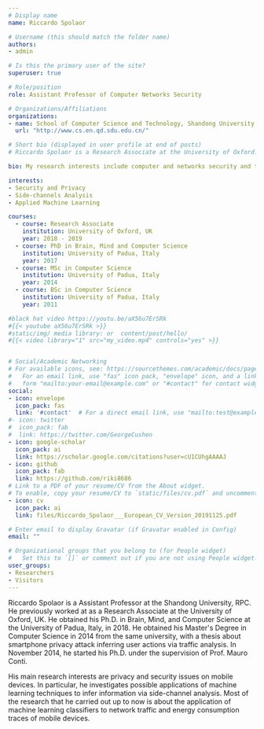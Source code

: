 ```yaml
---
# Display name
name: Riccardo Spolaor

# Username (this should match the folder name)
authors:
- admin

# Is this the primary user of the site?
superuser: true

# Role/position
role: Assistant Professor of Computer Networks Security

# Organizations/Affiliations
organizations:
- name: School of Computer Science and Technology, Shandong University
  url: "http://www.cs.en.qd.sdu.edu.cn/"

# Short bio (displayed in user profile at end of posts)
# Riccardo Spolaor is a Research Associate at the University of Oxford. He obtained his Ph.D. in Brain, Mind, and Computer Science at the University of Padua, Italy, in 2018. He obtained his Master's Degree in Computer Science in 2014 from the same university, with a thesis about smartphone privacy attack inferring user actions via traffic analysis. In November 2014, he started his Ph.D. under the supervision of Prof. Mauro Conti. He has been a Visiting Ph.D. Student at Radboud University (2015), Ruhr-Universitat Bochum (2016), and University of Oxford (2016, 2017, and 2018). His main research interests are privacy and security issues on mobile devices. In particular, he applies machine learning techniques to infer user information relying on side-channel analysis. Most of the research that he carried out up to now is about the application of machine learning classifiers to network traffic and energy consumption traces.

bio: My research interests include computer and networks security and the application of machine learning techniques on side-channel analysis such as network traffic and energy consumption traces.

interests:
- Security and Privacy
- Side-channels Analysis
- Applied Machine Learning

courses:
  - course: Research Associate
    institution: University of Oxford, UK
    year: 2018 - 2019
  - course: PhD in Brain, Mind and Computer Science
    institution: University of Padua, Italy
    year: 2017
  - course: MSc in Computer Science
    institution: University of Padua, Italy
    year: 2014
  - course: BSc in Computer Science
    institution: University of Padua, Italy
    year: 2011

#black hat video https://youtu.be/aX56u7ErSRk
#{{< youtube aX56u7ErSRk >}}
#static/img/ media library: or  content/post/hello/
#{{< video library="1" src="my_video.mp4" controls="yes" >}}


# Social/Academic Networking
# For available icons, see: https://sourcethemes.com/academic/docs/page-builder/#icons
#   For an email link, use "fas" icon pack, "envelope" icon, and a link in the
#   form "mailto:your-email@example.com" or "#contact" for contact widget.
social:
- icon: envelope
  icon_pack: fas
  link: '#contact'  # For a direct email link, use "mailto:test@example.org".
#- icon: twitter
#  icon_pack: fab
#  link: https://twitter.com/GeorgeCushen
- icon: google-scholar
  icon_pack: ai
  link: https://scholar.google.com/citations?user=cU1CUhgAAAAJ
- icon: github
  icon_pack: fab
  link: https://github.com/riki8686
# Link to a PDF of your resume/CV from the About widget.
# To enable, copy your resume/CV to `static/files/cv.pdf` and uncomment the lines below.
- icon: cv
  icon_pack: ai
  link: files/Riccardo_Spolaor___European_CV_Version_20191125.pdf

# Enter email to display Gravatar (if Gravatar enabled in Config)
email: ""

# Organizational groups that you belong to (for People widget)
#   Set this to `[]` or comment out if you are not using People widget.
user_groups:
- Researchers
- Visitors
---
```


Riccardo Spolaor is a Assistant Professor at the Shandong University, RPC. He previously worked at as a Research Associate at the University of Oxford, UK. He obtained his Ph.D. in Brain, Mind, and Computer Science at the University of Padua, Italy, in 2018. He obtained his Master's Degree in Computer Science in 2014 from the same university, with a thesis about smartphone privacy attack inferring user actions via traffic analysis. In November 2014, he started his Ph.D. under the supervision of Prof. Mauro Conti. 

His main research interests are privacy and security issues on mobile devices. In particular, he investigates possible applications of machine learning techniques to infer information via side-channel analysis. Most of the research that he carried out up to now is about the application of machine learning classifiers to network traffic and energy consumption traces of mobile devices.